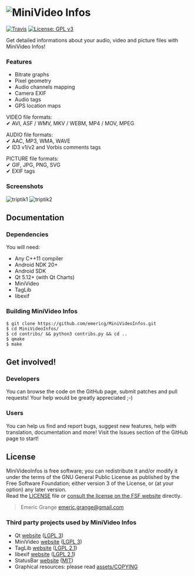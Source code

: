 # ![MiniVideo Infos](https://i.imgur.com/eKFauTe.jpg)

[![Travis](https://img.shields.io/travis/emericg/MiniVideoInfos.svg?style=flat-square)](https://travis-ci.org/emericg/MiniVideoInfos)
[![License: GPL v3](https://img.shields.io/badge/license-GPL%20v3-blue.svg?style=flat-square)](http://www.gnu.org/licenses/gpl-3.0)

Get detailed informations about your audio, video and picture files with MiniVideo Infos!

### Features

- Bitrate graphs
- Pixel geometry
- Audio channels mapping
- Camera EXIF
- Audio tags
- GPS location maps

VIDEO file formats:  
✔ AVI, ASF / WMV, MKV / WEBM, MP4 / MOV, MPEG  

AUDIO file formats:  
✔ AAC, MP3, WMA, WAVE  
✔ ID3 v1/v2 and Vorbis comments tags  

PICTURE file formats:  
✔ GIF, JPG, PNG, SVG  
✔ EXIF tags  

### Screenshots

![triptik1](https://i.imgur.com/4UktjbK.png)
![triptik2](https://i.imgur.com/UFuHKvo.png)


## Documentation

### Dependencies

You will need:
- Any C++11 compiler
- Android NDK 20+
- Android SDK
- Qt 5.12+ (with Qt Charts)
- MiniVideo
- TagLib
- libexif

### Building MiniVideo Infos

```
$ git clone https://github.com/emericg/MiniVideoInfos.git
$ cd MiniVideoInfos/
$ cd contribs/ && python3 contribs.py && cd ..
$ qmake
$ make
```


## Get involved!

### Developers

You can browse the code on the GitHub page, submit patches and pull requests! Your help would be greatly appreciated ;-)

### Users

You can help us find and report bugs, suggest new features, help with translation, documentation and more! Visit the Issues section of the GitHub page to start!


## License

MiniVideoInfos is free software; you can redistribute it and/or modify it under the terms of the GNU General Public License as published by the Free Software Foundation; either version 3 of the License, or (at your option) any later version.  
Read the [LICENSE](LICENSE) file or [consult the license on the FSF website](https://www.gnu.org/licenses/gpl-3.0.txt) directly.

> Emeric Grange <emeric.grange@gmail.com>

### Third party projects used by MiniVideo Infos

* Qt [website](https://www.qt.io) ([LGPL 3](https://www.gnu.org/licenses/lgpl-3.0.txt))
* MiniVideo [website](https://github.com/emericg/MiniVideo) ([LGPL 3](https://www.gnu.org/licenses/lgpl-3.0.txt))
* TagLib [website](https://taglib.org/) ([LGPL 2.1](https://www.gnu.org/licenses/lgpl-2.1.txt))
* libexif [website](https://github.com/libexif/libexif/) ([LGPL 2.1](https://www.gnu.org/licenses/lgpl-2.1.txt))
* StatusBar [website](https://github.com/jpnurmi/statusbar) ([MIT](https://opensource.org/licenses/MIT))
* Graphical resources: please read [assets/COPYING](assets/COPYING)
